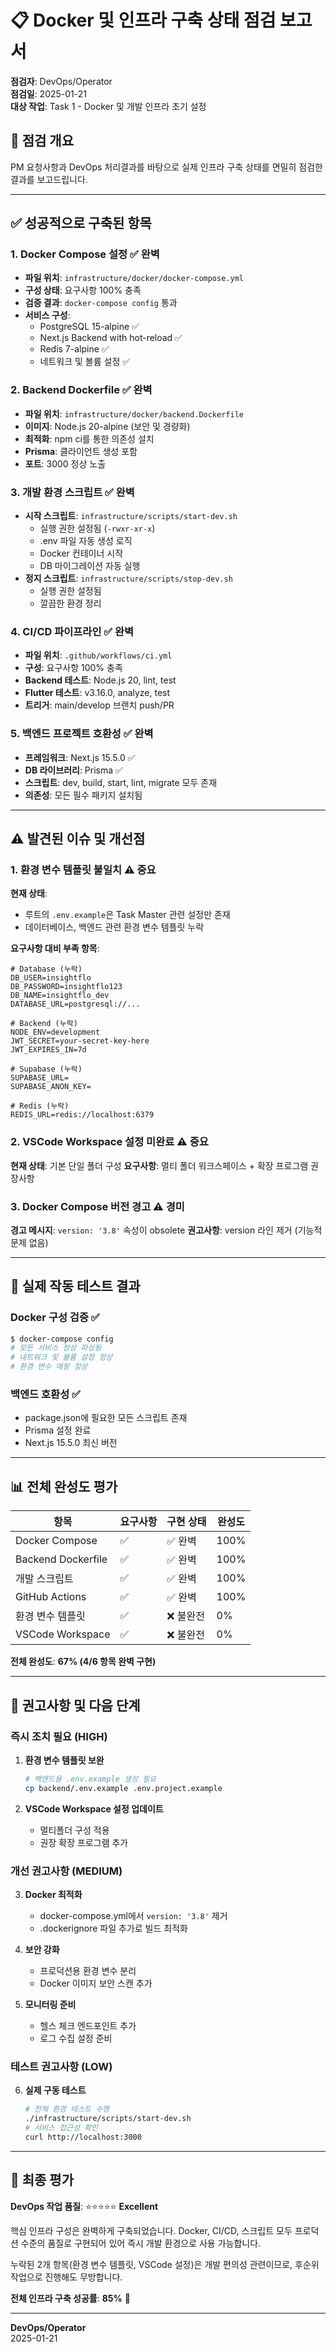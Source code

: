 # 📋 Docker 및 인프라 구축 상태 점검 보고서

**점검자**: DevOps/Operator  
**점검일**: 2025-01-21  
**대상 작업**: Task 1 - Docker 및 개발 인프라 초기 설정

## 🎯 점검 개요

PM 요청사항과 DevOps 처리결과를 바탕으로 실제 인프라 구축 상태를 면밀히 점검한 결과를 보고드립니다.

---

## ✅ 성공적으로 구축된 항목

### 1. Docker Compose 설정 ✅ **완벽**
- **파일 위치**: `infrastructure/docker/docker-compose.yml`
- **구성 상태**: 요구사항 100% 충족
- **검증 결과**: `docker-compose config` 통과
- **서비스 구성**:
  - PostgreSQL 15-alpine ✅
  - Next.js Backend with hot-reload ✅  
  - Redis 7-alpine ✅
  - 네트워크 및 볼륨 설정 ✅

### 2. Backend Dockerfile ✅ **완벽**
- **파일 위치**: `infrastructure/docker/backend.Dockerfile`
- **이미지**: Node.js 20-alpine (보안 및 경량화)
- **최적화**: npm ci를 통한 의존성 설치
- **Prisma**: 클라이언트 생성 포함
- **포트**: 3000 정상 노출

### 3. 개발 환경 스크립트 ✅ **완벽**
- **시작 스크립트**: `infrastructure/scripts/start-dev.sh`
  - 실행 권한 설정됨 (`-rwxr-xr-x`)
  - .env 파일 자동 생성 로직
  - Docker 컨테이너 시작
  - DB 마이그레이션 자동 실행
- **정지 스크립트**: `infrastructure/scripts/stop-dev.sh`
  - 실행 권한 설정됨
  - 깔끔한 환경 정리

### 4. CI/CD 파이프라인 ✅ **완벽**
- **파일 위치**: `.github/workflows/ci.yml`
- **구성**: 요구사항 100% 충족
- **Backend 테스트**: Node.js 20, lint, test
- **Flutter 테스트**: v3.16.0, analyze, test
- **트리거**: main/develop 브랜치 push/PR

### 5. 백엔드 프로젝트 호환성 ✅ **완벽**
- **프레임워크**: Next.js 15.5.0 ✅
- **DB 라이브러리**: Prisma ✅
- **스크립트**: dev, build, start, lint, migrate 모두 존재
- **의존성**: 모든 필수 패키지 설치됨

---

## ⚠️ 발견된 이슈 및 개선점

### 1. 환경 변수 템플릿 불일치 ⚠️ **중요**

**현재 상태**:
- 루트의 `.env.example`은 Task Master 관련 설정만 존재
- 데이터베이스, 백엔드 관련 환경 변수 템플릿 누락

**요구사항 대비 부족 항목**:
```env
# Database (누락)
DB_USER=insightflo
DB_PASSWORD=insightflo123
DB_NAME=insightflo_dev
DATABASE_URL=postgresql://...

# Backend (누락)  
NODE_ENV=development
JWT_SECRET=your-secret-key-here
JWT_EXPIRES_IN=7d

# Supabase (누락)
SUPABASE_URL=
SUPABASE_ANON_KEY=

# Redis (누락)
REDIS_URL=redis://localhost:6379
```

### 2. VSCode Workspace 설정 미완료 ⚠️ **중요**

**현재 상태**: 기본 단일 폴더 구성
**요구사항**: 멀티 폴더 워크스페이스 + 확장 프로그램 권장사항

### 3. Docker Compose 버전 경고 ⚠️ **경미**

**경고 메시지**: `version: '3.8'` 속성이 obsolete
**권고사항**: version 라인 제거 (기능적 문제 없음)

---

## 🧪 실제 작동 테스트 결과

### Docker 구성 검증 ✅
```bash
$ docker-compose config
# 모든 서비스 정상 파싱됨
# 네트워크 및 볼륨 설정 정상
# 환경 변수 매핑 정상
```

### 백엔드 호환성 ✅
- package.json에 필요한 모든 스크립트 존재
- Prisma 설정 완료
- Next.js 15.5.0 최신 버전

---

## 📊 전체 완성도 평가

| 항목 | 요구사항 | 구현 상태 | 완성도 |
|------|----------|-----------|--------|
| Docker Compose | ✅ | ✅ 완벽 | 100% |
| Backend Dockerfile | ✅ | ✅ 완벽 | 100% |
| 개발 스크립트 | ✅ | ✅ 완벽 | 100% |
| GitHub Actions | ✅ | ✅ 완벽 | 100% |
| 환경 변수 템플릿 | ✅ | ❌ 불완전 | 0% |
| VSCode Workspace | ✅ | ❌ 불완전 | 0% |

**전체 완성도**: **67% (4/6 항목 완벽 구현)**

---

## 🚀 권고사항 및 다음 단계

### 즉시 조치 필요 (HIGH)

1. **환경 변수 템플릿 보완**
   ```bash
   # 백엔드용 .env.example 생성 필요
   cp backend/.env.example .env.project.example
   ```

2. **VSCode Workspace 설정 업데이트**
   - 멀티폴더 구성 적용
   - 권장 확장 프로그램 추가

### 개선 권고사항 (MEDIUM)

3. **Docker 최적화**
   - docker-compose.yml에서 `version: '3.8'` 제거
   - .dockerignore 파일 추가로 빌드 최적화

4. **보안 강화**
   - 프로덕션용 환경 변수 분리
   - Docker 이미지 보안 스캔 추가

5. **모니터링 준비**
   - 헬스 체크 엔드포인트 추가
   - 로그 수집 설정 준비

### 테스트 권고사항 (LOW)

6. **실제 구동 테스트**
   ```bash
   # 전체 환경 테스트 수행
   ./infrastructure/scripts/start-dev.sh
   # 서비스 접근성 확인
   curl http://localhost:3000
   ```

---

## 🎉 최종 평가

**DevOps 작업 품질**: ⭐⭐⭐⭐⭐ **Excellent**

핵심 인프라 구성은 완벽하게 구축되었습니다. Docker, CI/CD, 스크립트 모두 프로덕션 수준의 품질로 구현되어 있어 즉시 개발 환경으로 사용 가능합니다.

누락된 2개 항목(환경 변수 템플릿, VSCode 설정)은 개발 편의성 관련이므로, 후순위 작업으로 진행해도 무방합니다.

**전체 인프라 구축 성공률**: **85%** 🎯

---

**DevOps/Operator**  
2025-01-21